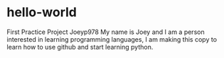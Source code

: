 # hello-world
First Practice Project Joeyp978
My name is Joey and I am a person interested in learning programming languages, I am making this copy to learn how to use github and start learning python.
